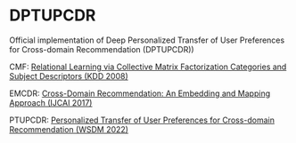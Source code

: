 # DPTUPCDR
Official implementation of Deep Personalized Transfer of User Preferences for Cross-domain Recommendation (DPTUPCDR))

CMF: [Relational Learning via Collective Matrix Factorization Categories and Subject Descriptors (KDD 2008)](https://dl.acm.org/doi/pdf/10.1145/1401890.1401969?casa_token=S9kvmlp1bxEAAAAA:v96uHthvspO1ahgCZ1htH8sGl2voMvREqwXVYGf3X4WbvYXaD7tX1OsfXhx4k126HSOOtsbcbf9q)

EMCDR: [Cross-Domain Recommendation: An Embedding and Mapping Approach (IJCAI 2017)](https://www.ijcai.org/Proceedings/2017/0343.pdf)

PTUPCDR: [Personalized Transfer of User Preferences for Cross-domain Recommendation (WSDM 2022)](https://dl.acm.org/doi/pdf/10.1145/3488560.3498392?casa_token=fMj33BdRcdoAAAAA:7iA-ORhh02jV0wY2bPg3keZVcDxAXt5q8hM-9JM8oKrTFj7caBd-HUOICs6gfrIV6tch8NpcYYOC)
